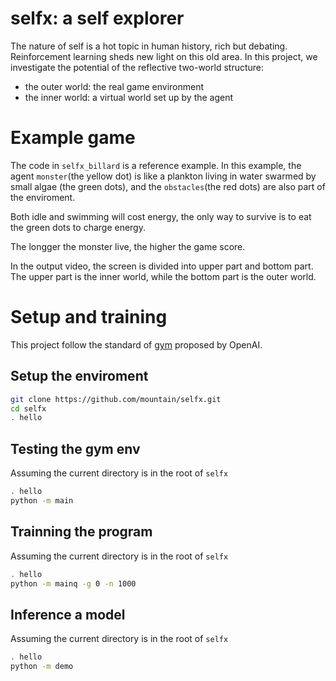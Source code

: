 # selfx: a self explorer

The nature of self is a hot topic in human history, rich but debating. Reinforcement learning sheds new light on this old area. In this project, we investigate the potential of the reflective two-world structure:
* the outer world: the real game environment
* the inner world: a virtual world set up by the agent

Example game
=============

The code in ``selfx_billard`` is a reference example. In this example, the agent ``monster``(the yellow dot)
is like a plankton living in water swarmed by small algae (the green dots), and the ``obstacles``(the red dots)
are also part of the enviroment.

Both idle and swimming will cost energy, the only way to survive is to eat the green dots to charge energy.

The longger the monster live, the higher the game score.

In the output video, the screen is divided into upper part and bottom part. The upper part is the inner world,
while the bottom part is the outer world.


Setup and training
===================
This project follow the standard of [gym](https://gym.openai.com/) proposed by OpenAI.

Setup the enviroment
--------------------

```bash
git clone https://github.com/mountain/selfx.git
cd selfx
. hello
```

Testing the gym env
--------------------
Assuming the current directory is in the root of ``selfx``

```bash
. hello
python -m main
```

Trainning the program
--------------------
Assuming the current directory is in the root of ``selfx``

```bash
. hello
python -m mainq -g 0 -n 1000
```

Inference a model
------------------
Assuming the current directory is in the root of ``selfx``

```bash
. hello
python -m demo
```


